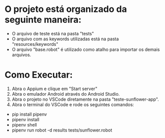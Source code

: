 # O projeto está organizado da seguinte maneira:

- O arquivo de teste está na pasta "tests"
- O arquivo com as keywords utilizadas está na pasta "resources/keywords"
- O arquivo "base.robot" é utilizado como atalho para importar os demais arquivos.

# Como Executar:

1. Abra o Appium e clique em "Start server"
2. Abra o emulador Android através do Android Studio.
2. Abra o projeto no VSCode diretamente na pasta "teste-sunflower-app".
3. Abra o terminal do VSCode e rode os seguintes comandos:
- pip install pipenv
- pipenv install
- pipenv shell
- pipenv run robot -d results tests/sunflower.robot